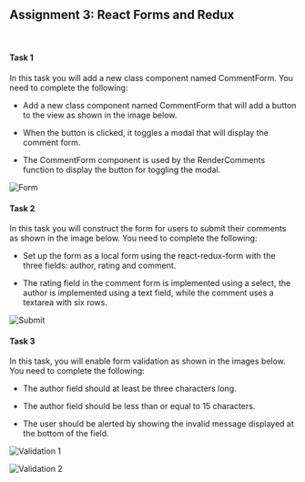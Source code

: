 ## Assignment 3: React Forms and Redux

&nbsp;

#### **Task 1**

In this task you will add a new class component named CommentForm. You need to complete the following:

* Add a new class component named CommentForm that will add a button to the view as shown in the image below.

* When the button is clicked, it toggles a modal that will display the comment form.

* The CommentForm component is used by the RenderComments function to display the button for toggling the modal.

![Form](FSWebDev-HKST/FrontEndReact/Module3/form.png)

#### **Task 2**

In this task you will construct the form for users to submit their comments as shown in the image below. You need to complete the following:

* Set up the form as a local form using the react-redux-form with the three fields: author, rating and comment.

* The rating field in the comment form is implemented using a select, the author is implemented using a text field, while the comment uses a textarea with six rows.

![Submit](FSWebDev-HKST/FrontEndReact/Module3/submit.png)

#### **Task 3**

In this task, you will enable form validation as shown in the images below. You need to complete the following:

* The author field should at least be three characters long.

* The author field should be less than or equal to 15 characters.

* The user should be alerted by showing the invalid message displayed at the bottom of the field.

![Validation 1](FSWebDev-HKST/FrontEndReact/Module3/validation1.png)

![Validation 2](FSWebDev-HKST/FrontEndReact/Module3/validation2.png)